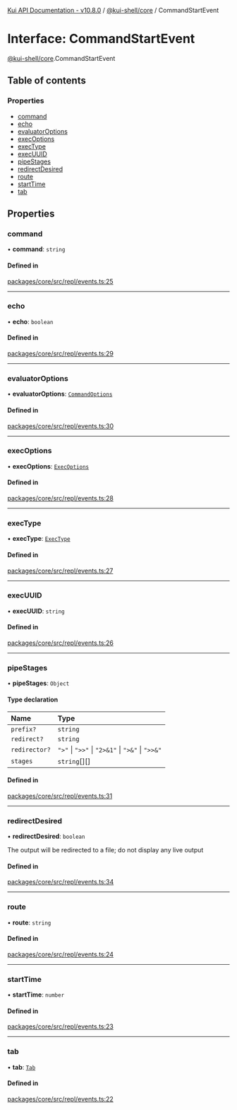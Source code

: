 [Kui API Documentation - v10.8.0](../README.md) / [@kui-shell/core](../modules/kui_shell_core.md) / CommandStartEvent

# Interface: CommandStartEvent

[@kui-shell/core](../modules/kui_shell_core.md).CommandStartEvent

## Table of contents

### Properties

- [command](kui_shell_core.CommandStartEvent.md#command)
- [echo](kui_shell_core.CommandStartEvent.md#echo)
- [evaluatorOptions](kui_shell_core.CommandStartEvent.md#evaluatoroptions)
- [execOptions](kui_shell_core.CommandStartEvent.md#execoptions)
- [execType](kui_shell_core.CommandStartEvent.md#exectype)
- [execUUID](kui_shell_core.CommandStartEvent.md#execuuid)
- [pipeStages](kui_shell_core.CommandStartEvent.md#pipestages)
- [redirectDesired](kui_shell_core.CommandStartEvent.md#redirectdesired)
- [route](kui_shell_core.CommandStartEvent.md#route)
- [startTime](kui_shell_core.CommandStartEvent.md#starttime)
- [tab](kui_shell_core.CommandStartEvent.md#tab)

## Properties

### command

• **command**: `string`

#### Defined in

[packages/core/src/repl/events.ts:25](https://github.com/kubernetes-sigs/kui/blob/kui/packages/core/src/repl/events.ts#L25)

---

### echo

• **echo**: `boolean`

#### Defined in

[packages/core/src/repl/events.ts:29](https://github.com/kubernetes-sigs/kui/blob/kui/packages/core/src/repl/events.ts#L29)

---

### evaluatorOptions

• **evaluatorOptions**: [`CommandOptions`](kui_shell_core.CommandOptions.md)

#### Defined in

[packages/core/src/repl/events.ts:30](https://github.com/kubernetes-sigs/kui/blob/kui/packages/core/src/repl/events.ts#L30)

---

### execOptions

• **execOptions**: [`ExecOptions`](kui_shell_core.ExecOptions.md)

#### Defined in

[packages/core/src/repl/events.ts:28](https://github.com/kubernetes-sigs/kui/blob/kui/packages/core/src/repl/events.ts#L28)

---

### execType

• **execType**: [`ExecType`](../enums/kui_shell_core.ExecType.md)

#### Defined in

[packages/core/src/repl/events.ts:27](https://github.com/kubernetes-sigs/kui/blob/kui/packages/core/src/repl/events.ts#L27)

---

### execUUID

• **execUUID**: `string`

#### Defined in

[packages/core/src/repl/events.ts:26](https://github.com/kubernetes-sigs/kui/blob/kui/packages/core/src/repl/events.ts#L26)

---

### pipeStages

• **pipeStages**: `Object`

#### Type declaration

| Name          | Type                                             |
| :------------ | :----------------------------------------------- |
| `prefix?`     | `string`                                         |
| `redirect?`   | `string`                                         |
| `redirector?` | `">"` \| `">>"` \| `"2>&1"` \| `">&"` \| `">>&"` |
| `stages`      | `string`[][]                                     |

#### Defined in

[packages/core/src/repl/events.ts:31](https://github.com/kubernetes-sigs/kui/blob/kui/packages/core/src/repl/events.ts#L31)

---

### redirectDesired

• **redirectDesired**: `boolean`

The output will be redirected to a file; do not display any live output

#### Defined in

[packages/core/src/repl/events.ts:34](https://github.com/kubernetes-sigs/kui/blob/kui/packages/core/src/repl/events.ts#L34)

---

### route

• **route**: `string`

#### Defined in

[packages/core/src/repl/events.ts:24](https://github.com/kubernetes-sigs/kui/blob/kui/packages/core/src/repl/events.ts#L24)

---

### startTime

• **startTime**: `number`

#### Defined in

[packages/core/src/repl/events.ts:23](https://github.com/kubernetes-sigs/kui/blob/kui/packages/core/src/repl/events.ts#L23)

---

### tab

• **tab**: [`Tab`](kui_shell_core.Tab.md)

#### Defined in

[packages/core/src/repl/events.ts:22](https://github.com/kubernetes-sigs/kui/blob/kui/packages/core/src/repl/events.ts#L22)
